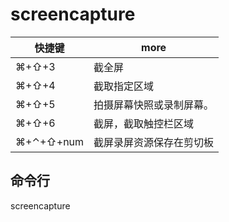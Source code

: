 # screencapture

| 快捷键    | more                     |
| --------- | ------------------------ |
| ⌘+⇧+3     | 截全屏                   |
| ⌘+⇧+4     | 截取指定区域             |
| ⌘+⇧+5     | 拍摄屏幕快照或录制屏幕。 |
| ⌘+⇧+6     | 截屏，截取触控栏区域     |
| ⌘+⌃+⇧+num | 截屏录屏资源保存在剪切板 |

## 命令行

screencapture
